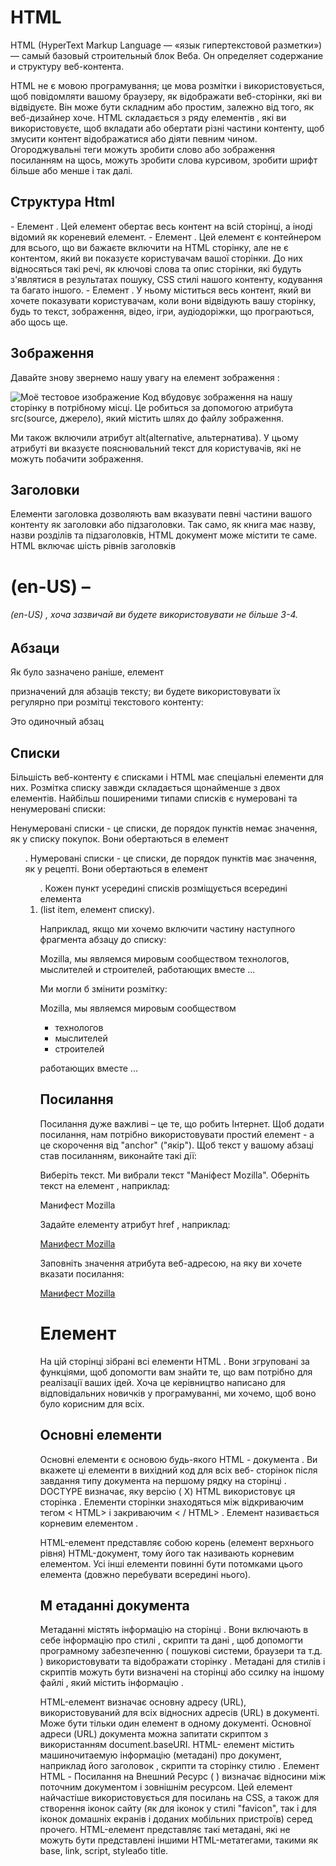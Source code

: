 # HTML

HTML (HyperText Markup Language — «язык гипертекстовой разметки») — самый базовый строительный блок Веба. Он определяет содержание и структуру веб-контента.

HTML не є мовою програмування; це мова розмітки і використовується, щоб повідомляти вашому браузеру, як відображати веб-сторінки, які ви відвідуєте. Він може бути складним або простим, залежно від того, як веб-дизайнер хоче. HTML складається з ряду елементів , які ви використовуєте, щоб вкладати або обертати різні частини контенту, щоб змусити контент відображатися або діяти певним чином. Огороджувальні теги можуть зробити слово або зображення посиланням на щось, можуть зробити слова курсивом, зробити шрифт більше або менше і так далі.

## Структура Html

<html></html>- Елемент <html>. Цей елемент обертає весь контент на всій сторінці, а іноді відомий як кореневий елемент.
<head></head>- Елемент <head>. Цей елемент є контейнером для всього, що ви бажаєте включити на HTML сторінку, але не є контентом, який ви показуєте користувачам вашої сторінки. До них відносяться такі речі, як ключові слова та опис сторінки, які будуть з'являтися в результатах пошуку, CSS стилі нашого контенту, кодування та багато іншого.
<body></body>- Елемент <body>. У ньому міститься весь контент, який ви хочете показувати користувачам, коли вони відвідують вашу сторінку, будь то текст, зображення, відео, ігри, аудіодоріжки, що програються, або щось ще.

## Зображення

Давайте знову звернемо нашу увагу на елемент зображення :

<img src="images/firefox-icon.png" alt="Mоё тестовое изображение">
Код вбудовує зображення на нашу сторінку в потрібному місці. Це робиться за допомогою атрибута src(source, джерело), ​​який містить шлях до файлу зображення.

Ми також включили атрибут alt(alternative, альтернатива). У цьому атрибуті ви вказуєте пояснювальний текст для користувачів, які не можуть побачити зображення.

## Заголовки

Елементи заголовка дозволяють вам вказувати певні частини вашого контенту як заголовки або підзаголовки. Так само, як книга має назву, назви розділів та підзаголовків, HTML документ може містити те саме. HTML включає шість рівнів заголовків <h1> (en-US) – <h6> (en-US) , хоча зазвичай ви будете використовувати не більше 3-4.

## Абзаци

Як було зазначено раніше, елемент <p>призначений для абзаців тексту; ви будете використовувати їх регулярно при розмітці текстового контенту:

<p>Это одиночный абзац</p>

## Списки

Більшість веб-контенту є списками і HTML має спеціальні елементи для них. Розмітка списку завжди складається щонайменше з двох елементів. Найбільш поширеними типами списків є нумеровані та ненумеровані списки:

Ненумеровані списки - це списки, де порядок пунктів немає значення, як у списку покупок. Вони обертаються в елемент <ul>.
Нумеровані списки - це списки, де порядок пунктів має значення, як у рецепті. Вони обертаються в елемент <ol>.
Кожен пункт усередині списків розміщується всередині елемента <li>(list item, елемент списку).

Наприклад, якщо ми хочемо включити частину наступного фрагмента абзацу до списку:

<p>Mozilla, мы являемся мировым сообществом технологов, мыслителей и строителей, работающих вместе ... </p>

Ми могли б змінити розмітку:

<p>Mozilla, мы являемся мировым сообществом</p>

<ul>
  <li>технологов</li>
  <li>мыслителей</li>
  <li>строителей</li>
</ul>

<p>работающих вместе ... </p>

## Посилання

Посилання дуже важливі – це те, що робить Інтернет. Щоб додати посилання, нам потрібно використовувати простий елемент <a>- a це скорочення від "anchor" ("якір"). Щоб текст у вашому абзаці став посиланням, виконайте такі дії:

Виберіть текст. Ми вибрали текст "Маніфест Mozilla".
Оберніть текст на елемент <a>, наприклад:

<a>Манифест Mozilla</a>

Задайте елементу <a>атрибут href , наприклад:

<a href="">Манифест Mozilla</a>

Заповніть значення атрибута веб-адресою, на яку ви хочете вказати посилання:

<a href="https://www.mozilla.org/ru/about/manifesto/details/">Манифест Mozilla</a>

# Елемент

На цій сторінці зібрані всі елементи HTML . Вони згруповані за функціями, щоб допомогти вам знайти те, що вам потрібно для реалізації ваших ідей. Хоча це керівництво написано для відповідальних новичків у програмуванні, ми хочемо, щоб воно було корисним для всіх.

## Основні елементи

Основні елементи є основою будь-якого HTML - документа . Ви вкажете ці елементи в вихідний код для всіх веб- сторінок після завдання типу документа на першому рядку на сторінці . DOCTYPE визначає, яку версію ( X) HTML використовує ця сторінка . Елементи сторінки знаходяться між відкриваючим тегом < HTML> і закриваючим < / HTML> . Елемент називається корневим елементом .<html>

<html>	HTML-елемент<html> представляє собою корень (елемент верхнього рівня) HTML-документ, тому його так називають корневим елементом. Усі інші елементи повинні бути потомками цього елемента (довжно перебувати всередині нього).

## М етаданні документа

Метаданні містять інформацію на сторінці . Вони включають в себе інформацію про стилі , скрипти та дані , щоб допомогти програмному забезпеченню ( пошукові системи, браузери та т.д. ) використовувати та відображати сторінку . Метадані для стилів і скриптів можуть бути визначені на сторінці або ссилку на іншому файлі , який містить інформацію .

<base>	HTML-елемент <base>  визначає основну адресу (URL), використовуваний для всіх відносних адресів (URL) в документі. Може бути тільки один  <base> елемент в одному документі. 
Основної адреси (URL) документа можна запитати скриптом з використанням  document.baseURI.
<head>	HTML-<head> елемент містить машиночитаемую інформацію (метадані) про документ, наприклад його заголовок , скрипти та сторінку стилю .
<link>	Елемент HTML - Посилання на Внешний Ресурс ( <link>) визначає відносини між поточним документом і зовнішнім ресурсом. Цей елемент найчастіше використовується для посилань на CSS, а також для створення іконок сайту (як для іконок у стилі "favicon", так і для іконок домашніх екранів і доданих мобільних пристроїв) серед прочего.
<meta>	HTML-елемент<meta> представляє такі метадані, які не можуть бути представлені іншими HTML-метатегами, такими як base, link, script, styleабо title.
<style>	HTML- елемент <style> містить стильову інформацію для документа або його частини. За замовчуванням стильові інструкції всередині цього елемента вважаються написаними на CSS .
<title>	HTML-елемент заголовка ( <title>) визначає заголовок документа, який відображається в заголовку окна Browser або на вкладці сторінки. Він містить тільки текст, а теги всередині елемента ігноруються.

## Секционирование содержания

Секціонування вмісту елементів дозволяє розкласти содержимий документ на логічні частини . Використовуйте елементи секції для створення загальних сторінок , включаючи шапку та підвал та заголовні елементи для позначення розділів .

<address>	HTML-тег <address>  задає контактні дані для найближчого батьківського  articleабо  body; В останньому випадку застосовується ко всьому документу, візуально виділяється курсивом.
<article>	HTML-елемент<article> являє собою відповідну частину документа, сторінки, додатків або сайту, для незалежного поширення або повторного використання.
<aside>	HTML-<aside> елемент являє собою частину документа, чий вміст лише косвенно пов'язаний з основним вмістом документа.
<footer>	HTML- елемент являє собою нижній колонтитул (футер, підвал) для свого найближчого секційного контенту або секційного корня . Футер зазвичай містить інформацію про автор розділу, інформацію про авторське право або посилання на пов'язані документи. <footer>
<header>	HTML-<header> елемент являє собою вводний контент, зазвичай групу вводних або навігаційних засобів. Він може містити інші елементи-заголовки, а також логотип, форму пошуку, ім’я автора та інші елементи.
<h1> (en-US) ,<h2> (en-US) ,<h3> (en-US) ,<h4> (en-US) ,<h5> (en-US) ,<h6> (en-US)	HTML-елементи <h1>–<h6>  це 6 рівнів заголовків. <h1>это наибольший заголовок и <h6>- найменьший
<main>	HTML-<main> елемент призначений для основного вмісту (содержимого) bodyдокумента (страницы). Основний контент складається з контенту, який безпосередньо відноситься до основної теми документа або його розвиває.
<nav>	HTML-<nav> елемент визначає відокремлену секцію документа, призначення якого позначене посиланням навігації (як всередині поточного документа, так і провідних сторінок). В якості прикладу такі розділи можна привести меню, якісні ссилки.
<section>	HTML-<section> елемент являє собою автономний розділ — який не може бути представлений більш точним за семантикою елементом — всередині HTML-документа.

## Текстовое содержание

Використовуйте текстові елементи HTML для організації блоків або розділів змісту , розмішайте між тегами відкриття < body> і закриття < / body> . Важливе значення для доступності та SEO , щоб ці елементи визначили ціль або структуру цього контенту .

<blockquote>	HTML-елемент <blockquote> (з англ.  Block Quotation ) вказує на те, що заключний у цьому тексті є розвиненою цитатою. Зазвичай він (текст) візуально виділяється наклонним (розглянути зауваження , де говориться про том, як це змінити). URI джерела цитат можна вказати в атрибуті  cite , тоді як текстове представлення джерела може бути задано елементом cite.
<dd>	HTML-елемент<dd> ( від англ. Description Details ) надає подробиці або визначення попереднього терміна ( dt) в списку визначення ( dl).
<div>	Елемент розділення контенту HTML ( <div>) є універсальним контейнером для потокового контенту . Він не впливає на контент або макет до тех пор, поки не буде стилізовано за допомогою CSS.
<dl>	HTML-елемент <dl>  ( від англ. Description List ) являє собою список описаних. Цей елемент служить контейнером для списку пар термінів (определяемых елементів dt) та їх опису (определяемих елементів dd). Цей елемент зазвичай використовують при створенні глоссарії або для відображення метаданих (список пар ключ-значення).
<dt>	HTML- <dt>  елемент, який визначає термін в описі або списку визначення, як такий повинен використовуватися всередині елемента   dl.
<figcaption>	HTML-<figcaption> елемент або елемент підписи ілюстрації представляють собою підпис (заголовок) або легенду, описуючу іншу частину вмісту батьківського елементаfigure .
<figure>	HTML- <figure>елемент (Ілюстрація з обов’язковим підписом) являє собою особливий контент, часто з підписом (заголовком), який вказується за допомогою елемента ( figcaption).
<hr>	HTML -елемент служить для тематичного розділення <hr> абзацев.Рисует  горизонтальну пряму
<li>	HTML-елемент<li> використовується для створення елементів списку.
<menu>	HTML-елемент<menu> представляє групу команд, які користувачі можуть виконувати або активувати. Він включає меню-списки, які можуть відображатися у верхній частині екрана, а також контекстні меню , наприклад, такі, що можуть з’являтися під кнопкою після натискання.
<ol>	HTML-<ol> елемент використовується для упорядкованого списку — зокрема для пронумерованого списку.
<p>	HTML-елемент<p> представляє собою абзац.
<pre>	Елемент HTML<pre>  представляє собою попередньо відформатований текст, який має бути представлений саме так, як написано в HTML-файлі.
<ul>	HTML-<ul> елемент використовується для неупорядкованого списку - зокрема для маркованого списку.

## Встроенные текстовые семантики

Використовуйте вбудовану в HTML текстову семантику , щоб визначити зміст , структуру чи стиль тексту , рядок чи частини тексту .

<a> HTML- <a> елемент визначає гіперсилку для переходу на обмежене місце на сторінці або на сторінку в Інтернеті. Також він може бути використаний (в устаревшем варіанті) для створення якоря — це місце призначення для гіперсилок всередині сторінки: так ссилки не обмежені тільки в переміщенні між сторінками.
<abbr> Елемент HTML «аббревіатура» ( <abbr>) являє собою аббревіатуру і, за бажанням, може показывать її розшифровку. Расшифровка записується в атрибут title. Иные значения title, крім розшифровки аббревиатури не допускаються.
<b> HTML-елемент <b> є частиною тексту, стилістично відрізняється від нормального тексту, не носить якого-небудь спеціального значення або важливості, і як правило виділено жирним шрифтом.
<bdi> HTML-елемент<bdi> ( двонаправлена ​​ізоляція , або ізоляція двонаправленності [текста]) ізолює від навколишнього тексту текстовий фрагмент, направляючи в якому може відрізнятися від напрямків навколишнього тексту (не обов'язково відрізняється).
<bdo> HTML-елемент перевизначення двонаправленого тексту ( <bdo>) переопределяет поточне управління текстом, так що текст всередині відображається в іншому напрямку.
<br> HTML- <br> елемент встановлює перевод строки в текст (возврат каретки). Він полезен при написанні поеми або адреси, де важливо ділення на строки.
<cite> HTML-елемент <cite> ( від англ. Citation ) представляє собою ссылку на джерело цитат. Він повинен включати в себе назву твору або URL-адресу, яка може бути в сукращеному вигляді відповідно до правил, використовуваних для додавання метаданого цитування.
<code> <code>Елемент HTML відображає його зміст у стилі, призначеному для вказівки на це, що текст є коротким фрагментом комп’ютерного коду.
<data> HTML-<data> елемент зв'язує дане содержимое з машиночитаемим представленням.
<dfn> Елемент визначення HTML ( <dfn> ) використовується для вказівки терміна, визначення в контексті фраз або пропозиції.
<em> Елемент HTML<em> відзначає акцентований текст . Елемент може бути вкладеним, причём <em>кожен рівень вложеності вказує на велику ступінь акценту.
<i> (en-US)
<kbd> HTML-елемент ввода з клавіатурою ( <kbd>) вказує на те, що текст всередині елемента описує користувальницький ввод з клавіатури, голосовий ввод або ввод з використанням будь-якого типу пристрою ввода тексту.
<mark> Елемент HTML являє<mark> собою текст, виділений у справочних цілях із-за своєї актуальності в обмеженому контексті. Наприклад, він може бути використаний на сторінці за результатами пошуку, в якому виділяється кожен примірник іскомого слова .  
<q> (en-US)
<rp> (en-US)
<rt> (en-US)
<ruby> HTML-элемент<ruby> Призначений для додавання невеликих анотацій зверху або снізу від заданого тексту. Така форма запису переважно використовується для ідеографічної письменності як китайського мови, але може застосовуватися та для інших мов, якщо потрібно написати один текст над іншими.
<s> (en-US)
<samp> (en-US)
<small> (en-US)
<span> HTML-<span> елемент є основним строковим контейнером для фразового вмісту, який, по суті, нічого не представляє. Він може використовуватися для групування елементів у цілях стилізації (використання атрибутів classабо id) або тому, що вони мають загальні значення атрибутів, наприклад lang.
<strong> Елемент сильної значимості ( <strong>) вказує на те, що його зміст має велике значення, серьозність або срочність. Браузеры зазвичай відображають змістове жирним шрифтом.
<sub> (en-US)
<sup> (en-US)
<time> Елемент HTML <time> використовується для представлення або часу в 24-часовому форматі, або точної дати за Григоріанським календарем (з необов'язковим вказівкою часу та часового поясу).
<u> Елемент нечленорозбірної анотації HTML ( <u>) являє собою проміжок вбудованого тексту, який має бути відтворений таким чином, що вказує, що він має нетекстову анотацію.
<var> (en-US)
<wbr> Елемент HTML<wbr> надає можливість переносу слова – позицію в тексті, де браузер може за бажанням розбити строку, у протилежному випадку його правила розриву строки не будуть створювати розрив у цьому місці.

## Зображення і мультимедіа

HTML дозволяє використовувати різні мультимедійні ресурси , такі як зображення , аудіо та відео.

<area> Джерело для цього інтерактивного прикладу зберігається в репозиторії GitHub. Якщо ви хочете долучитися до проекту інтерактивних прикладів, будь ласка, клонуйте https://github.com/mdn/interactive-examples та надішліть нам запит на витяг.
<audio> HTML-<audio> елемент використовується для вбудовування звукового контенту в документ. Він може містити один або більше джерел аудіо, представлених за допомогою атрибута srcабо елемента source– браузер вибирає один найбільш підходящий. Він так же може бути призначений для потокового мультимедіа, використовуючи інтерфейс MediaStream.
<img> HTML-елемент<img> вбудовує зображення в документ. Это замещаемый елемент .
<map> HTML-елемент<map> використовується з елементами areaдля визначення карт зображень (інтерактивної області ссылок).

<track>	HTML-елемент<track>  використовується як дочерній елемент медіа-елементів audioі video. Позволяє указувати синхронізовані текстові доріжки (або дані на основі часу), наприклад, для автоматичної обробки субтитрів. Файли треків використовують формат WebVTT ( .vttфайли) — Web Video Text Tracks або Timed Text Markup Language (TTML).
<video>	Для створення відеоконтенту в документі використовуйте елемент HTML <video> . Відеоелемент може містити один або кілька джерел відео. Щоб указати джерело відео, необхідно використовувати атрибут src або елемент source; браузер сам вибрав найбільш відповідний джерело.

## Встроенное содержание

З одержання мультимедійних HTML включає в себе інші матеріали , навіть якщо вони не завжди легко взаємодіють.

<embed> HTML- <embed> елемент вводить розширений контент у вибране місце документа. Цей контент може бути представлений від зовнішнього додатка або іншого джерела інтерактивного контенту, наприклад, як плагін для браузера.

<iframe> (en-US)	
<object> (en-US)	
<picture>	HTML-елемент<picture> служить контейнером для одного або більше елементів sourceі одного елемента imgдля забезпечення оптимальної версії зображення для різних розмірів екрана.
<portal> (en-US)	
<source>	HTML-елемент <source>  вказує кілька медіа-ресурсов для елементів  picture, videoі  audio. Це пустой елемент. Він зазвичай використовується для обслуговування одного та цього ж медіа-контента в кількох форматах, які підтримуються різними браузерами .

## Скриптинг

Для створення динамічного контенту та веб-прикладів HTML підтримує використання скриптових мов, найбільш відомим є JavaScript. Деякі елементи підтримують цю можливість.

<canvas> <canvas> Елемент HTML може бути використаний для перегляду графіки через скрипти (звичайно використовується JavaScript ). Наприклад, його можна використовувати для відрисовки графіків, створення композиції фото або навіть виконання анімації. Ви можете (і повинні) дати альтернативне зміст всередині блоку <canvas>. Цей вміст відображатиметься в обох браузерах, у старих, які не підтримуються canvas та в браузерах із відключеним JavaScript.
<noscript> Елемент HTML визначає секцію html-коду, яка буде введена, якщо в браузері користувача немає або відключена підтримка JavaScript. <noscript>

<script>	HTML Елемент <script>

## Разграничні правки
Ці елементи дозволяють вам відзначити виділені частини тексту.

<del>	Елемент HTML<del> являє собою діапазон тексту, який був видалений з документа.
<ins>	Елемент HTML<ins> являє собою діапазон тексту , який був доданий в документ

## Содержание  т аблиц
Ці елементи використовуються для створення та обробки табличних даних.

<caption>	HTML -елемент заголовка таблиць ( <caption>) визначає назву (заголовок) таблиць. Якщо цей елемент використовується, він завжди повинен бути першим введеним елементом тега  table.
<col>	
HTML- <col> елемент визначає столбец в таблиці і використовується для визначення загальної семантики на всіх ячейках. Зазвичай він знаходиться в елементі  colgroup.
<colgroup> (en-US)	
<table> (en-US)	
<tbody> (en-US)	
<td>	HTML- <td>  елемент визначає ячейку таблиць, які містять дані. Участвует в табличной моделі .
<tfoot>	HTML -елемент підвала таблиці ( <tfoot>) визначає набір строк суммуючих столбців таблиць.
<th> (en-US)	
<thead> (en-US)	
<tr> (en-US)	

## Формы
HTML містить іншу кількість елементів, які використовуються разом для створення форм, які користувач може заповнити та відобразити на сервері. Доступно безліч інформації по цій темі в  руководстві в форматі HTML .

<button>	HTML- <button> елемент створює будь-  яку клікбельну кнопку, яка може бути використана у формі або в іншому місці документа, яка вимагає простої стандартної кнопки. За умовчанням, кнопки HTML зазвичай представлені в стилі, аналогічним стилю хост-платформи, на якій працює агент користувача, але ви можете змінити зовнішній вигляд кнопок за допомогою CSS.
<datalist>	HTML- <datalist> елемент містить набір опцій ( option), доступних для вибору. Вибране значення буде встановлено для inputелемента , з атрибутом list.
<fieldset>	HTML-<fieldset> елемент використовується для групування кількох елементів управління без веб-форми.
<form>	Елемент HTML form ( <form>) являє собою (собою) розділ документа, що містить та інтерактивні елементи управління, які дозволяють використовувати інформацію на веб-сервері.
<input>	Елемент  HTML<input>  використовується для створення інтерактивних елементів управління у веб-формах для отримання даних від користувача; в залежності від пристрою та агента користувача, доступний широкий вибір типів вхідних даних та віджетів управління. Із-за величезної кількості можливих комбінованих типів вводу та атрибутів це один із самих потужних і складних елементів HTML.
<label>	HTML-<label> елемент являє собою підпис до елемента інтерфейсу користувача.
<legend>	HTML- <legend> елемент являє собою заголовок змісту батьківського елемента  fieldset.
<meter>	HTML-<meter>  елемент представляє собою скалярне значення в певному діапазоні або дрібних межах.
<optgroup>	HTML- <optgroup>  елемент дозволяє групувати параметри, що знаходяться всередині елемента select.
<option>	HTML-елемент<option> використовується для визначення пункту списку контейнера select, елемента optgroupабо елемента datalist. Елемент <option>може представляти розділ меню, що відкривається, та інших перехідних або списків HTML-документів.
<output>	HTML-елемент виводу ( <output>) є контейнерним елементом, на якому веб-сайті чи додатку можна виводити результати чи дії користувача.
<progress>	HTML-<progress> елемент відображає індикатор, показує хід виконання завдань, зазвичай відображається у вигляді бара прогресу (індикатор виконання).
<select>	Тег HTML являє собою елемент <select>  управління, який містить опції меню:
<textarea> (en-US)	

## Інтерактивні елементи
HTML містить у собі елементи, які допомагають створювати інтерактивні об'єкти інтерфейсу користувача.

<details>	HTML-  елемент використовується для розкриття скритої (додаткової) інформації. <details>

<dialog>	HTML-елемент <dialog>  визначає діалогове вікно або інший інтерактивний елемент, такий як інспектор або окно. Елементи  <form>можуть інтегруватися з діалогом за допомогою вказівки атрибута method="dialog". Коли відкривається така форма, діалог закривається з returnValue рівним значенням, нажатою кнопкою submit.
<summary>	Елемент HTML Disclosure Summary ( <summary>) визначає підсумок, підпис або легенду для detailsполя розкриття елемента.

## Веб-компоненти
Веб-компоненти - технологія, відносящаяся до HTML і можливе створення та використання користувацьких елементів, як будто вони в звичайному HTML. Крім того, ви можете навіть створювати свої версії стандартних елементів HTML.

Зауваження: Набір специфікацій веб-компонентів консорціуму World Wide Web Consortium (W3C)  швидше, чим у специфікаціях  HTML. Тому же, специфікація Веб-компонентів не завершена і є темою для обговорення.

<content> (en-US)	

<shadow> (en-US)	

<slot>	HTML-елемент <slot>є частиною набору технологій Web Components , є наповнювачем всередині веб-компонента, який можна заповнити власною розміткою, що дозволяє створювати окремі дерев'я DOM і представляти їх разом.

<template>	HTML -елемент шаблону контенту <template>— це механізм для створення клієнтського контенту, який не відображається під час завантаження сторінок, але може бути ініціалізований за допомогою JavaScript.
